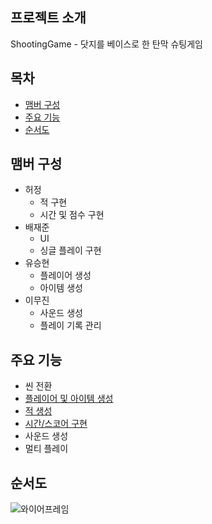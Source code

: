 ## 프로젝트 소개
ShootingGame - 닷지를 베이스로 한 탄막 슈팅게임

## 목차
- [맴버 구성](#맴버-구성)
- [주요 기능](#주요-기능)
- [순서도](#순서도)

## 맴버 구성
- 허정
  - 적 구현
  - 시간 및 점수 구현
- 배재준
  - UI 
  - 싱글 플레이 구현
- 유승현
  - 플레이어 생성
  - 아이템 생성
- 이무진
  - 사운드 생성
  - 플레이 기록 관리

## 주요 기능
- 씬 전환
- [플레이어 및 아이템 생성](https://github.com/leemoojin/ShootingGame/wiki/%EC%A0%81-%EC%83%9D%EC%84%B1)
- [적 생성](https://github.com/leemoojin/ShootingGame/wiki/%EC%A0%81-%EC%83%9D%EC%84%B1)
- [시간/스코어 구현](https://github.com/leemoojin/ShootingGame/wiki/%EC%8B%9C%EA%B0%84-%EC%8A%A4%EC%BD%94%EC%96%B4-%EA%B5%AC%ED%98%84)
- 사운드 생성
- 멀티 플레이
  
## 순서도
![와이어프레임](https://github.com/leemoojin/ShootingGame/assets/167049910/a5c6ae0b-bcd2-481b-9db9-2755b21ea38e)
